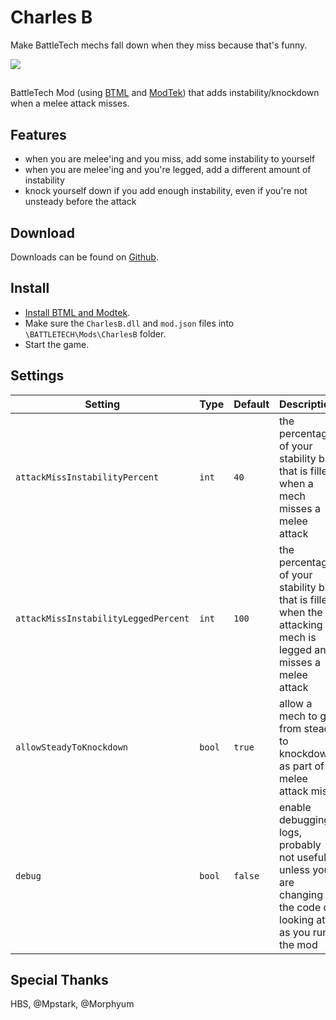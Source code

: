 # Charles B

Make BattleTech mechs fall down when they miss because that's funny.

<img src="https://media.giphy.com/media/Ou18ZgE49Fss0/giphy.gif" />

##
BattleTech Mod (using [BTML](https://github.com/Mpstark/BattleTechModLoader) and [ModTek](https://github.com/Mpstark/ModTek)) that adds instability/knockdown when a melee attack misses.

## Features

- when you are melee'ing and you miss, add some instability to yourself
- when you are melee'ing and you're legged, add a different amount of instability
- knock yourself down if you add enough instability, even if you're not unsteady before the attack 

## Download
Downloads can be found on [Github](https://github.com/janxious/CharlesB/releases).

## Install
- [Install BTML and Modtek](https://github.com/Mpstark/ModTek/wiki/The-Drop-Dead-Simple-Guide-to-Installing-BTML-&-ModTek-&-ModTek-mods).
- Make sure the `CharlesB.dll` and `mod.json` files into `\BATTLETECH\Mods\CharlesB` folder.
- Start the game.

## Settings

Setting | Type | Default | Description
--- | --- | --- | ---
`attackMissInstabilityPercent` | `int` | `40` | the percentage of your stability bar that is filled when a mech misses a melee attack
`attackMissInstabilityLeggedPercent` | `int` | `100` | the percentage of your stability bar that is filled when the attacking mech is legged and misses a melee attack
`allowSteadyToKnockdown` | `bool` | `true` | allow a mech to go from steady to knockdown as part of melee attack miss
`debug` | `bool` | `false` | enable debugging logs, probably not useful unless you are changing the code or looking at it as you run the mod

## Special Thanks

HBS, @Mpstark, @Morphyum
